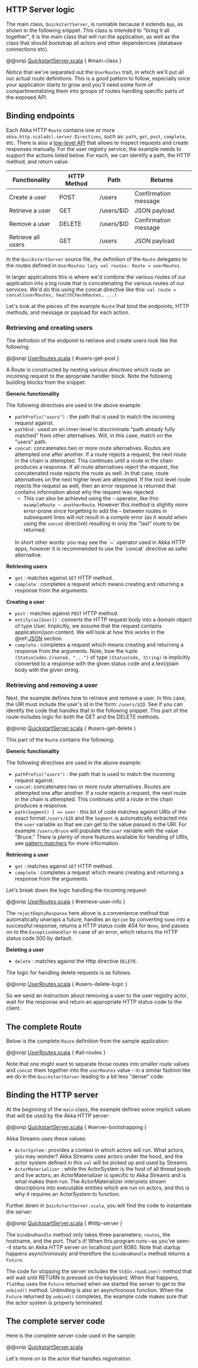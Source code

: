 HTTP Server logic
-----------------

The main class, `QuickstartServer`, is runnable because it extends `App`, as shown in the following snippet. 
This class is intended to "bring it all together", it is the main class that will run the application, as well 
as the class that should bootstrap all actors and other dependencies (database connections etc). 

@@snip [QuickstartServer.scala]($g8src$/scala/com/lightbend/akka/http/sample/QuickstartServer.scala) { #main-class }

Notice that we've separated out the `UserRoutes` trait, in which we'll put all our actual route definitions.
This is a good pattern to follow, especially once your application starts to grow and you'll need some form of 
compartmentalizing them into groups of routes handling specific parts of the exposed API.


## Binding endpoints

Each Akka HTTP `Route` contains one or more `akka.http.scaladsl.server.Directives`, such as: `path`, `get`, `post`, `complete`, etc. There is also a [low-level API](http://doc.akka.io/docs/akka-http/current/scala/http/low-level-server-side-api.html) that allows to inspect requests and create responses manually. For the user registry service, the example needs to support the actions listed below. For each, we can identify a path, the HTTP method, and return value:

| Functionality      | HTTP Method | Path       | Returns              |
|--------------------|-------------|------------|----------------------|
| Create a user      | POST        | /users     | Confirmation message |
| Retrieve a user    | GET         | /users/$ID | JSON payload         |
| Remove a user      | DELETE      | /users/$ID | Confirmation message |
| Retrieve all users | GET         | /users     | JSON payload         |

In the `QuickstartServer` source file, the definition of the `Route` delegates to the routes defined in `UserRoutes`:
`lazy val routes: Route = userRoutes`.

In larger applications this is where we'd combine the various routes of our application into a big route that is concatenating
the various routes of our services. We'd do this using the concat directive like this: `val route = concat(userRoutes, healthCheckRoutes, ...)`

Let's look at the pieces of the example `Route` that bind the endpoints, HTTP methods, and message or payload for each action.

### Retrieving and creating users

The definition of the endpoint to retrieve and create users look like the following:

@@snip [UserRoutes.scala]($g8src$/scala/com/lightbend/akka/http/sample/UserRoutes.scala) { #users-get-post }

A Route is constructed by nesting various *directives* which route an incoming request to the apropriate handler block.
Note the following building blocks from the snippet:

**Generic functionality**

The following directives are used in the above example:

* `pathPrefix("users")` : the path that is used to match the incoming request against.
* `pathEnd` : used on an inner-level to discriminate “path already fully matched” from other alternatives. Will, in this case, match on the "users" path.
* `concat`: concatenates two or more route alternatives. Routes are attempted one after another. If a route rejects a request, the next route in the chain is attempted. This continues until a route in the chain produces a response. If all route alternatives reject the request, the concatenated route rejects the route as well. In that case, route alternatives on the next higher level are attempted. If the root level route rejects the request as well, then an error response is returned that contains information about why the request was rejected.
    * This can also be achieved using the `~` operator, like this: `exampleRoute ~ anotherRoute`. 
    However this method is slightly more error-prone since forgetting to add the `~` between routes in subsequent lines 
    will not result in a compile error (as it would when using the `concat` directive) resulting in only the "last" route to be returned. <br/>
    <br/>
    In short other words: you may see the `~` operator used in Akka HTTP apps, however it is recommended to use the `concat` directive as safer alternative. 

**Retrieving users**

* `get` : matches against `GET` HTTP method.
* `complete` : completes a request which means creating and returning a response from the arguments.

**Creating a user**

* `post` : matches against `POST` HTTP method.
* `entity(as[User])` : converts the HTTP request body into a domain object of type User. Implicitly, we assume that the request contains application/json content. We will look at how this works in the @ref:[JSON](json.md) section.
* `complete` : completes a request which means creating and returning a response from the arguments. Note, how the tuple `(StatusCodes.Created, "...")` of type `(StatusCode, String)` is implicitly converted to a response with the given status code and a text/plain body with the given string.

### Retrieving and removing a user

Next, the example defines how to retrieve and remove a user. In this case, the URI must include the user's id in the form: `/users/$ID`. See if you can identify the code that handles that in the following snippet. This part of the route includes logic for both the GET and the DELETE methods.

@@snip [QuickstartServer.scala]($g8src$/scala/com/lightbend/akka/http/sample/UserRoutes.scala) { #users-get-delete }

This part of the `Route` contains the following:

**Generic functionality**

The following directives are used in the above example:

* `pathPrefix("users")` : the path that is used to match the incoming request against.
* `concat`: concatenates two or more route alternatives. Routes are attempted one after another. If a route rejects a request, the next route in the chain is attempted. This continues until a route in the chain produces a response. 
* `path(Segment) { => user` : this bit of code matches against URIs of the exact format `/users/$ID` and the `Segment` is automatically extracted into the `user` variable so that we can get to the value passed in the URI. For example `/users/Bruce` will populate the `user` variable with the value "Bruce." There is plenty of more features available for handling of URIs, see [pattern matchers](http://doc.akka.io/docs/akka-http/current/scala/http/routing-dsl/path-matchers.html#basic-pathmatchers) for more information.

**Retrieving a user**

* `get` : matches against `GET` HTTP method.
* `complete` : completes a request which means creating and returning a response from the arguments.

Let's break down the logic handling the incoming request:

@@snip [UserRoutes.scala]($g8src$/scala/com/lightbend/akka/http/sample/UserRoutes.scala) { #retrieve-user-info }

The `rejectEmptyResponse` here above is a convenience method that automatically unwraps a future, handles an `Option` by converting `Some` into a successful response, returns a HTTP status code 404 for `None`, and passes on to the `ExceptionHandler` in case of an error, which returns the HTTP status code 500 by default.

**Deleting a user**

* `delete` : matches against the Http directive `DELETE`.

The logic for handling delete requests is as follows:

@@snip [UserRoutes.scala]($g8src$/scala/com/lightbend/akka/http/sample/UserRoutes.scala) { #users-delete-logic }

So we send an instruction about removing a user to the user registry actor, wait for the response and return an appropriate HTTP status code to the client.


## The complete Route

Below is the complete `Route` definition from the sample application:

@@snip [UserRoutes.scala]($g8src$/scala/com/lightbend/akka/http/sample/UserRoutes.scala) { #all-routes }

Note that one might want to separate those routes into smaller route values and `concat` them together into the `userRoutes`
value - in a similar fashion like we do in the `QuickstartServer` leading to a bit less "dense" code.

## Binding the HTTP server

At the beginning of the `main` class, the example defines some implicit values that will be used by the Akka HTTP server:

@@snip [QuickstartServer.scala]($g8src$/scala/com/lightbend/akka/http/sample/QuickstartServer.scala) { #server-bootstrapping }

Akka Streams uses these values:

* `ActorSystem` : provides a context in which actors will run. What actors, you may wonder? Akka Streams uses actors under the hood, and the actor system defined in this `val` will be picked up and used by Streams.
* `ActorMaterializer` : while the ActorSystem is the host of all thread pools and live actors, an ActorMaterializer is specific to Akka Streams and is what makes them run. The ActorMaterializer interprets stream descriptions into executable entities which are run on actors, and this is why it requires an ActorSystem to function.

Further down in `QuickstartServer.scala`, you will find the code to instantiate the server:

@@snip [QuickstartServer.scala]($g8src$/scala/com/lightbend/akka/http/sample/QuickstartServer.scala) { #http-server }

The `bindAndhandle` method only takes three parameters; `routes`, the hostname, and the port. That's it! When this program runs--as you've seen--it starts an Akka HTTP server on localhost port 8080. Note that startup happens asynchronously and therefore the `bindAndHandle` method returns a `Future`.

The code for stopping the server includes the `StdIn.readLine()` method that will wait until RETURN is pressed on the keyboard. When that happens, `flatMap` uses the `Future` returned when we started the server to get to the `unbind()` method. Unbinding is also an asynchronous function. When the `Future` returned by `unbind()` completes, the example code makes sure that the actor system is properly terminated.

## The complete server code

Here is the complete server code used in the sample:

@@snip [QuickstartServer.scala]($g8src$/scala/com/lightbend/akka/http/sample/QuickstartServer.scala)

Let's move on to the actor that handles registration.
